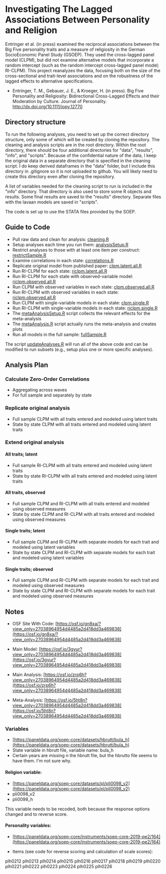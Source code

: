 # Investigating The Lagged Associations Between Personality and Religion

Entringer et al. (in press) examined the reciprocal associations between the Big Five personality traits and a measure of religiosity in the German SocioEconomic Panel Study (GSOEP). They used the cross-lagged panel model (CLPM), but did not examine alternative models that incorporate a random intercept (such as the random intercept cross-lagged panel model; RI-CLPM). This project reanalyzes the data, focusing both on the size of the cross-sectional and trait-level associations and on the robustness of the lagged effects to alternative specifications. 

- Entringer, T. M., Gebauer, J. E., & Kroeger, H. (in press). Big Five Personality and Religiosity: Bidirectional Cross-Lagged Effects and their Moderation by Culture. Journal of Personality. http://dx.doi.org/10.1111/jopy.12770

## Directory structure

To run the following analyses, you need to set up the correct directory structure, only some of which will be created by cloning the repository. The cleaning and analysis scripts are in the root directory. Within the root directory, there should be four additional directories for "data", "results", "info", and "scripts". Because of the confidential nature of the data, I keep the original data in a separate directory that is specified in the cleaning script. I do keep derived dataframes in the "data" folder, but I include this directory in .gitignore so it is not uploaded to github. You will likely need to create this directory even after cloning the repository.

A list of variables needed for the cleaning script to run is included in the "info" directory. That directory is also used to store some R objects and results. Some final results are saved to the "results" directory. Separate files with the lavaan models are saved in "scripts".

The code is set up to use the STATA files provided by the SOEP. 

## Guide to Code

- Pull raw data and clean for analysis: [cleaning.R](cleaning.R)
- Setup analyses each time you run them: [analysisSetup.R](analysisSetup.R)
- Restrict analyses to those with at least one item per construct: [restrictSample.R](restrictSample.R)
- Examine correlations in each state: [correlations.R](correlations.R)
- Replicate original model from published paper: [clpm.latent.all.R](clpm.latent.all.R)
- Run RI-CLPM for each state: [riclpm.latent.all.R](riclpm.latent.all.R)
- Run RI-CLPM for each state with observed-variable model: [riclpm.observed.all.R](riclpm.observed.all.R)
- Run CLPM with observed variables in each state: [clpm.observed.all.R](clpm.observed.all.R)
- Run RI-CLPM with observed variables in each state: [riclpm.observed.all.R](riclpm.observed.all.R)
- Run CLPM with single-variable models in each state: [clpm.single.R](clpm.single.R)
- Run RI-CLPM with single-variable models in each state: [riclpm.single.R](riclpm.single.R)
- The [metaAnalysisSetup.R](metaAnalysisSetup.R) script collects the relevant effects for the meta-analysis
- The [metaAnalysis.R](metaAnalysis.R) script actually runs the meta-analysis and creates plots
- Run all models in the full sample: [fullSample.R](fullSample.R)

The script [updateAnalyses.R](updateAnalyses.R) will run all of the above code and can be modified to run subsets (e.g., setup plus one or more specific analyses).

## Analysis Plan

### Calculate Zero-Order Correlations

- Aggregating across waves
- For full sample and separately by state

### Replicate original analysis

- Full sample CLPM with all traits entered and modeled using latent traits
- State by state CLPM with all traits entered and modeled using latent traits

### Extend original analysis

#### All traits; latent

- Full sample RI-CLPM with all traits entered and modeled using latent traits
- State by state RI-CLPM with all traits entered and modeled using latent traits

#### All traits, observed

- Full sample CLPM and RI-CLPM with all traits entered and modeled using observed measures
- State by state CLPM and RI-CLPM with all traits entered and modeled using observed measures

#### Single traits; latent

- Full sample CLPM and RI-CLPM with separate models for each trait and modeled using latent variables
- State by state CLPM and RI-CLPM with separate models for each trait and modeled using latent variables

#### Single traits; observed

- Full sample CLPM and RI-CLPM with separate models for each trait and modeled using observed measures
- State by state CLPM and RI-CLPM with separate models for each trait and modeled using observed measures


## Notes

- OSF Site With Code: 
[https://osf.io/gn8xa/?view_only=27038964954d4485a2d418dd3a469838](https://osf.io/gn8xa/?view_only=27038964954d4485a2d418dd3a469838)

- Main Model:
[https://osf.io/3gyur?view_only=27038964954d4485a2d418dd3a469838](https://osf.io/3gyur?view_only=27038964954d4485a2d418dd3a469838)

- Main Analysis:
[https://osf.io/zrp6h?view_only=27038964954d4485a2d418dd3a469838](https://osf.io/zrp6h?view_only=27038964954d4485a2d418dd3a469838)

- Meta-Analysis: 
[https://osf.io/5ht8n?view_only=27038964954d4485a2d418dd3a469838](https://osf.io/5ht8n?view_only=27038964954d4485a2d418dd3a469838)

### Variables

- [https://paneldata.org/soep-core/datasets/hbrutt/bula_h](https://paneldata.org/soep-core/datasets/hbrutt/bula_h)
- State variable in hbrutt file, variable name: bula_h
- Certain years are missing n the hbrutt file, but the hbrutto file seems to have them. I'm not sure why.

#### Religion variable: 
- [https://paneldata.org/soep-core/datasets/pl/pli0098_v2](https://paneldata.org/soep-core/datasets/pl/pli0098_v2)
- pli0098_v2
- pli0098_h

This variable needs to be recoded, both because the response options changed and to reverse score.

#### Personality variables: 
- [https://paneldata.org/soep-core/instruments/soep-core-2019-pe2/164](https://paneldata.org/soep-core/instruments/soep-core-2019-pe2/164)

- Items (see code for reverse scoring and calculation of scale scores):

plh0212
plh0213
plh0214
plh0215
plh0216
plh0217
plh0218
plh0219
plh0220
plh0221
plh0222
plh0223
plh0224
plh0225
plh0226


